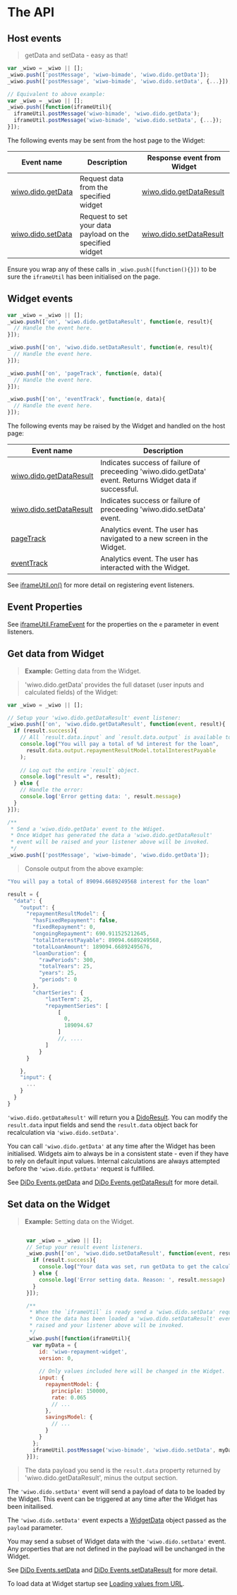 # The API


## Host events

> getData and setData - easy as that!

```javascript
var _wiwo = _wiwo || [];
_wiwo.push(['postMessage', 'wiwo-bimade', 'wiwo.dido.getData']);
_wiwo.push(['postMessage', 'wiwo-bimade', 'wiwo.dido.setData', {...}]);
```

```javascript
// Equivalent to above example:
var _wiwo = _wiwo || [];
_wiwo.push([function(iframeUtil){
  iframeUtil.postMessage('wiwo-bimade', 'wiwo.dido.getData');
  iframeUtil.postMessage('wiwo-bimade', 'wiwo.dido.setData', {...});
}]);
```

The following events may be sent from the host page to the Widget:

Event name | Description | Response event from Widget
----------------- | ----------- | --------
[wiwo.dido.getData](#getdata) | Request data from the specified widget | [wiwo.dido.getDataResult](#getdataresult)
[wiwo.dido.setData](#setdata) | Request to set your data payload on the specified widget | [wiwo.dido.setDataResult](#setdataresult)

Ensure you wrap any of these calls in `_wiwo.push([function(){}])` to be sure the `iframeUtil` has been initialised on the page.


## Widget events

```javascript
var _wiwo = _wiwo || [];
_wiwo.push(['on', 'wiwo.dido.getDataResult', function(e, result){
  // Handle the event here.
}]);

_wiwo.push(['on', 'wiwo.dido.setDataResult', function(e, result){
  // Handle the event here.
}]);

_wiwo.push(['on', 'pageTrack', function(e, data){
  // Handle the event here.
}]);

_wiwo.push(['on', 'eventTrack', function(e, data){
  // Handle the event here.
}]);
```

The following events may be raised by the Widget and handled on the host page:

Event name   | Description
------------ | ------------
[wiwo.dido.getDataResult](#getdataresult) | Indicates success of failure of preceeding 'wiwo.dido.getData' event. Returns Widget data if successful.
[wiwo.dido.setDataResult](#setdataresult) | Indicates success or failure of preceeding 'wiwo.dido.setData' event.
[pageTrack](#pagetrack) | Analytics event. The user has navigated to a new screen in the Widget.
[eventTrack](#eventtrack) | Analytics event. The user has interacted with the Widget.

See [iframeUtil.on()](#on) for more detail on registering event listeners.



## Event Properties

See [iframeUtil.FrameEvent](#frameevent) for the properties on the `e` parameter in event listeners.



## Get data from Widget

> __Example:__ Getting data from the Widget.

> 'wiwo.dido.getData' provides the full dataset (user inputs and calculated fields) of the Widget:

```javascript
var _wiwo = _wiwo || [];

// Setup your 'wiwo.dido.getDataResult' event listener:
_wiwo.push(['on', 'wiwo.dido.getDataResult', function(event, result){
  if (result.success){
    // All `result.data.input` and `result.data.output` is available to you:
    console.log("You will pay a total of %d interest for the loan",
      result.data.output.repaymentResultModel.totalInterestPayable
    );
    
    // Log out the entire `result` object.
    console.log("result =", result);
  } else {
    // Handle the error:
    console.log('Error getting data: ', result.message)
  }
}]);

/** 
 * Send a 'wiwo.dido.getData' event to the Wdiget.
 * Once Widget has generated the data a 'wiwo.dido.getDataResult' 
 * event will be raised and your listener above will be invoked.
 */
_wiwo.push(['postMessage', 'wiwo-bimade', 'wiwo.dido.getData']);
```

> Console output from the above example:

```javascript
"You will pay a total of 89094.6689249568 interest for the loan"

result = {
  "data": {
    "output": {       
      "repaymentResultModel": {
        "hasFixedRepayment": false,
        "fixedRepayment": 0,
        "ongoingRepayment": 690.911525212645,
        "totalInterestPayable": 89094.6689249568,
        "totalLoanAmount": 189094.66892495676,
        "loanDuration": {
          "rawPeriods": 300,
          "totalYears": 25,
          "years": 25,
          "periods": 0
        },
        "chartSeries": {
            "lastTerm": 25,
            "repaymentSeries": [
                [
                  0,
                  189094.67
                ]
                //, ....
            ]
          }
      }       

    },
    "input": {
      ...
    }
  }
}
```

`'wiwo.dido.getDataResult'` will return you a [DidoResult](#didoresult). You can modify the `result.data` input fields and send the `result.data` object back for recalculation via `'wiwo.dido.setData'`.

You can call `'wiwo.dido.getData'` at any time after the Widget has been initialised. Widgets aim to always be in a consistent state - even if they have to rely on default input values. Internal calculations are always attempted before the `'wiwo.dido.getData'` request is fulfilled.

See [DiDo Events.getData](#getdata) and [DiDo Events.getDataResult](#getdataresult) for more detail.


## Set data on the Widget

> __Example:__ Setting data on the Widget.

```javascript

      var _wiwo = _wiwo || [];
      // Setup your result event listeners.
      _wiwo.push(['on', 'wiwo.dido.setDataResult', function(event, result){
        if (result.success){
          console.log("Your data was set, run getData to get the calculation results");
        } else {
          console.log('Error setting data. Reason: ', result.message)
        }
      }]);

      /** 
       * When the `iframeUtil` is ready send a 'wiwo.dido.setData' request with your payload. 
       * Once the data has been loaded a 'wiwo.dido.setDataResult' event will be 
       * raised and your listener above will be invoked.
       */
      _wiwo.push([function(iframeUtil){
        var myData = {
          id: 'wiwo-repayment-widget',
          version: 0,
          
          // Only values included here will be changed in the Widget.
          input: {
            repaymentModel: {
              principle: 150000,
              rate: 0.065
              // ...
            }, 
            savingsModel: {
              // ...
            }
          }       
        };      
        iframeUtil.postMessage('wiwo-bimade', 'wiwo.dido.setData', myData);      
      }]);
```

> The data payload you send is the `result.data` property returned by 'wiwo.dido.getDataResult', minus the output section.


The `'wiwo.dido.setData'` event will send a payload of data to be loaded by the Widget. This event can be triggered at any time after the Widget has been initailised.

The `'wiwo.dido.setData'` event expects a [WidgetData](#widgetdata) object passed as the `payload` parameter.

You may send a subset of Widget data with the `'wiwo.dido.setData'` event. Any properties that are not defined in the payload will be unchanged in the Widget.

See [DiDo Events.setData](#setdata) and [DiDo Events.setDataResult](#setdataresult) for more detail.

To load data at Widget startup see [Loading values from URL](#loading-values-from-url).
